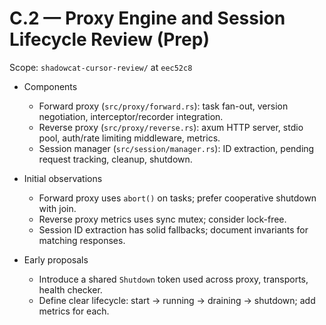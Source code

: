 # C.2 — Proxy Engine and Session Lifecycle Review (Prep)

Scope: `shadowcat-cursor-review/` at `eec52c8`

- Components
  - Forward proxy (`src/proxy/forward.rs`): task fan-out, version negotiation, interceptor/recorder integration.
  - Reverse proxy (`src/proxy/reverse.rs`): axum HTTP server, stdio pool, auth/rate limiting middleware, metrics.
  - Session manager (`src/session/manager.rs`): ID extraction, pending request tracking, cleanup, shutdown.

- Initial observations
  - Forward proxy uses `abort()` on tasks; prefer cooperative shutdown with join.
  - Reverse proxy metrics uses sync mutex; consider lock-free.
  - Session ID extraction has solid fallbacks; document invariants for matching responses.

- Early proposals
  - Introduce a shared `Shutdown` token used across proxy, transports, health checker.
  - Define clear lifecycle: start -> running -> draining -> shutdown; add metrics for each.
